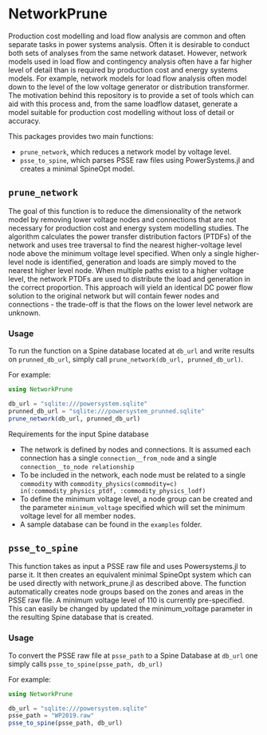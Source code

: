 # NetworkPrune

Production cost modelling and load flow analysis are common and often separate tasks in power systems analysis. Often it is desirable to conduct both sets of analyses from the same network dataset. However, network models used in load flow and contingency analysis often have a far higher level of detail than is required by production cost and energy systems models. For example, network models for load flow analysis often model down to the level of the low voltage generator or distribution transformer. The motivation behind this repository is to provide a set of tools which can aid with this process and, from the same loadflow dataset, generate a model suitable for production cost modelling without loss of detail or accuracy.

This packages provides two main functions:
 - `prune_network`, which reduces a network model by voltage level.
 - `psse_to_spine`, which parses PSSE raw files using PowerSystems.jl and creates a minimal SpineOpt model.
  
## `prune_network`
The goal of this function is to reduce the dimensionality of the network model by removing lower voltage nodes and connections that are not necessary for production cost and energy system modelling studies. The algorithm calculates the power transfer distribution factors (PTDFs) of the network and uses tree traversal to find the nearest higher-voltage level node above the minimum voltage level specified. When only a single higher-level node is identified, generation and loads are simply moved to the nearest higher level node. When multiple paths exist to a higher voltage level, the network PTDFs are used to distribute the load and generation in the correct proportion. This approach will yield an identical DC power flow solution to the original network but will contain fewer nodes and connections - the trade-off is that the flows on the lower level network are unknown.

### Usage
To run the function on a Spine database located at `db_url` and write results on `prunned_db_url`, simply call `prune_network(db_url, prunned_db_url)`.

For example:

```julia
using NetworkPrune

db_url = "sqlite:///powersystem.sqlite"
prunned_db_url = "sqlite:///powersystem_prunned.sqlite"
prune_network(db_url, prunned_db_url)
```

Requirements for the input Spine database
 - The network is defined by nodes and connections. It is assumed each connection has a single `connection__from_node` and a single `connection__to_node relationship`
 - To be included in the network, each node must be related to a single `commodity` with `commodity_physics(commodity=c) in(:commodity_physics_ptdf, :commodity_physics_lodf)`
 - To define the minimum voltage level, a node group can be created and the parameter `minimum_voltage` specified which will set the minimum voltage level for all member nodes. 
 - A sample database can be found in the `examples` folder.

## `psse_to_spine`
This function takes as input a PSSE raw file and uses Powersystems.jl to parse it. It then creates an equivalent minimal SpineOpt system which can be used directly with network_prune.jl as described above. The function automatically creates node groups based on the zones and areas in the PSSE raw file. A minimum voltage level of 110 is currently pre-specified. This can easily be changed by updated the minimum_voltage parameter in the resulting Spine database that is created.

### Usage
To convert the PSSE raw file at `psse_path` to a Spine Database at `db_url` one simply calls `psse_to_spine(psse_path, db_url)`

For example:

```julia
using NetworkPrune

db_url = "sqlite:///powersystem.sqlite"
psse_path = "WP2019.raw"
psse_to_spine(psse_path, db_url)
```
